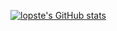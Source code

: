 [![lopste's GitHub stats](https://github-readme-stats.vercel.app/api?username=vercte&show_icons=true)](https://github.com/anuraghazra/github-readme-stats)
<!---
Axolotian-dev/Axolotian-dev is a ✨ special ✨ repository because its `README.md` (this file) appears on your GitHub profile.
You can click the Preview link to take a look at your changes.
--->

